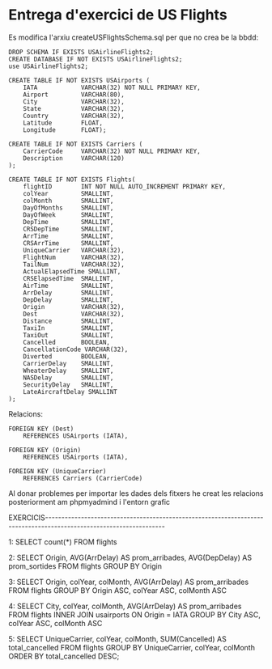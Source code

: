 ﻿# Entrega d'exercici de US Flights

Es modifica l'arxiu createUSFlightsSchema.sql per que no crea be la bbdd:

    DROP SCHEMA IF EXISTS USAirlineFlights2;
    CREATE DATABASE IF NOT EXISTS USAirlineFlights2;
    use USAirlineFlights2;

    CREATE TABLE IF NOT EXISTS USAirports (
	    IATA			VARCHAR(32) NOT NULL PRIMARY KEY,
	    Airport			VARCHAR(80),
	    City			VARCHAR(32),
	    State			VARCHAR(32),
	    Country			VARCHAR(32),
	    Latitude		FLOAT,
	    Longitude		FLOAT);
    
    CREATE TABLE IF NOT EXISTS Carriers (
	    CarrierCode		VARCHAR(32) NOT NULL PRIMARY KEY,
	    Description		VARCHAR(120)
    );

    CREATE TABLE IF NOT EXISTS Flights(
	    flightID		INT NOT NULL AUTO_INCREMENT PRIMARY KEY,
	    colYear			SMALLINT,
	    colMonth		SMALLINT,
        DayOfMonths		SMALLINT,
	    DayOfWeek		SMALLINT,
	    DepTime			SMALLINT,
	    CRSDepTime		SMALLINT,
	    ArrTime			SMALLINT,
	    CRSArrTime		SMALLINT,
	    UniqueCarrier	VARCHAR(32),
	    FlightNum		VARCHAR(32),
	    TailNum			VARCHAR(32),
	    ActualElapsedTime SMALLINT,
	    CRSElapsedTime	SMALLINT,
	    AirTime			SMALLINT,
	    ArrDelay		SMALLINT,
	    DepDelay		SMALLINT,
	    Origin			VARCHAR(32),
	    Dest			VARCHAR(32),
	    Distance		SMALLINT,
	    TaxiIn			SMALLINT,
	    TaxiOut			SMALLINT,
	    Cancelled		BOOLEAN,
	    CancellationCode VARCHAR(32),
	    Diverted		BOOLEAN,
        CarrierDelay    SMALLINT,
        WheaterDelay    SMALLINT,
        NASDelay        SMALLINT,
        SecurityDelay   SMALLINT,
        LateAircraftDelay SMALLINT
    );

Relacions:

	FOREIGN KEY (Dest)
		REFERENCES USAirports (IATA),
        
	FOREIGN KEY (Origin)
		REFERENCES USAirports (IATA),
        
	FOREIGN KEY (UniqueCarrier)
		REFERENCES Carriers (CarrierCode)

Al donar problemes per importar les dades dels fitxers he creat les relacions posteriorment am phpmyadmind i l'entorn grafic


EXERCICIS-------------------------------------------------------------------------------------------------------------------

1:
	SELECT count(*) FROM flights

2:
	SELECT Origin, AVG(ArrDelay) 
	AS prom_arribades, 
	AVG(DepDelay) 
	AS prom_sortides 
	FROM flights GROUP BY Origin

3:
	SELECT Origin, colYear, colMonth, AVG(ArrDelay) 
	AS prom_arribades 
	FROM flights 
	GROUP BY Origin ASC, colYear ASC, colMonth ASC


4:
	SELECT City, colYear, colMonth, AVG(ArrDelay) 
	AS prom_arribades 
	FROM flights 
	INNER JOIN usairports
	ON Origin = IATA
	GROUP BY City ASC, colYear ASC, colMonth ASC

5: 
	SELECT UniqueCarrier, colYear, colMonth, SUM(Cancelled) 
	AS total_cancelled
	FROM flights
	GROUP BY UniqueCarrier, colYear, colMonth
	ORDER BY total_cancelled DESC;	
